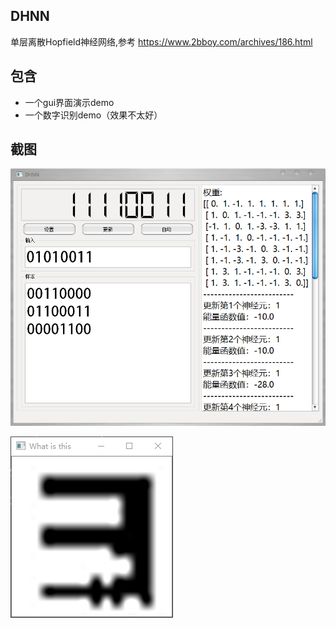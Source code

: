 ## DHNN
单层离散Hopfield神经网络,参考 https://www.2bboy.com/archives/186.html
## 包含
+ 一个gui界面演示demo
+ 一个数字识别demo（效果不太好）
## 截图
![](screenshot/0703155000.png)

![](screenshot/0711210517.png)
